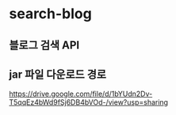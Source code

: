 # search-blog

## 블로그 검색 API

## jar 파일 다운로드 경로
https://drive.google.com/file/d/1bYUdn2Dv-T5qqEz4bWd9fSj6DB4bVOd-/view?usp=sharing
